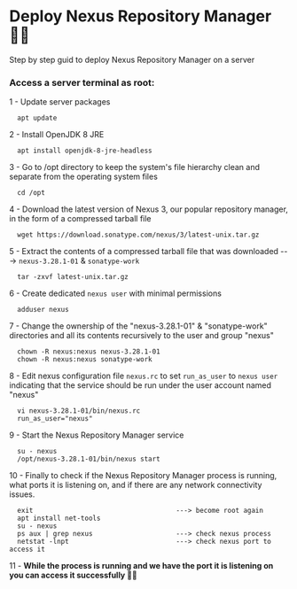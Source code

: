 # Deploy Nexus Repository Manager :technologist:	
Step by step guid to deploy Nexus Repository Manager on a server
### Access a server terminal as root:
1 - Update server packages 
      
      apt update
2 - Install OpenJDK 8 JRE

      apt install openjdk-8-jre-headless
     
3 - Go to /opt directory to keep the system's file hierarchy clean and separate from the operating system files

      cd /opt
4 - Download the latest version of Nexus 3, our popular repository manager, in the form of a compressed tarball file

      wget https://download.sonatype.com/nexus/3/latest-unix.tar.gz
5 - Extract the contents of a compressed tarball file that was downloaded ---> `nexus-3.28.1-01` & `sonatype-work`

      tar -zxvf latest-unix.tar.gz
      
6 - Create dedicated `nexus user` with minimal permissions

      adduser nexus
7 - Change the ownership of the "nexus-3.28.1-01" & "sonatype-work" directories and all its contents recursively to the user and group "nexus"

      chown -R nexus:nexus nexus-3.28.1-01
      chown -R nexus:nexus sonatype-work
8 - Edit nexus configuration file `nexus.rc` to set `run_as_user` to `nexus user` indicating that the service should be run under the user account named "nexus"

      vi nexus-3.28.1-01/bin/nexus.rc
      run_as_user="nexus"
9 - Start the Nexus Repository Manager service

      su - nexus
      /opt/nexus-3.28.1-01/bin/nexus start
10 - Finally to check if the Nexus Repository Manager process is running, what ports it is listening on, and if there are any network connectivity issues.
 
      exit                                    ---> become root again
      apt install net-tools
      su - nexus
      ps aux | grep nexus                     ---> check nexus process
      netstat -lnpt                           ---> check nexus port to access it
11 - **While the process is running and we have the port it is listening on you can access it successfully :tada::tada:**
      
